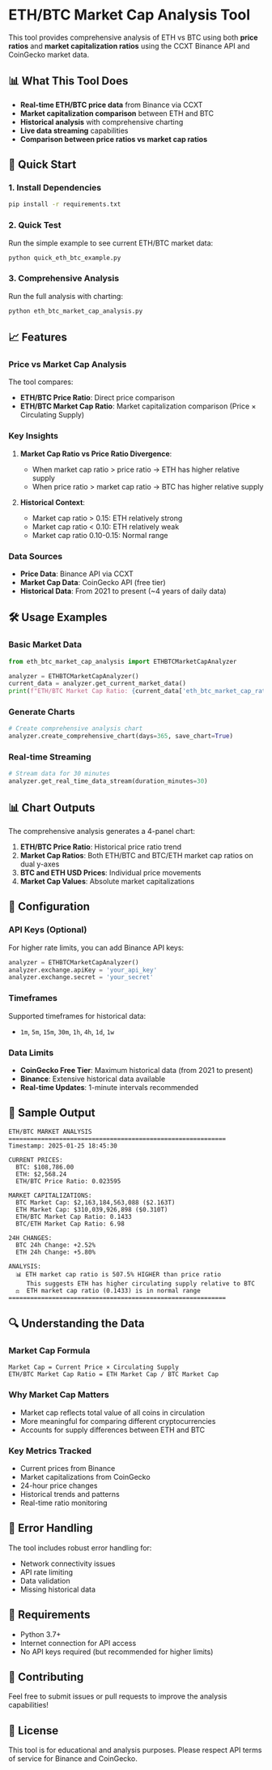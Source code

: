 # ETH/BTC Market Cap Analysis Tool

This tool provides comprehensive analysis of ETH vs BTC using both **price ratios** and **market capitalization ratios** using the CCXT Binance API and CoinGecko market data.

## 📊 What This Tool Does

- **Real-time ETH/BTC price data** from Binance via CCXT
- **Market capitalization comparison** between ETH and BTC
- **Historical analysis** with comprehensive charting
- **Live data streaming** capabilities
- **Comparison between price ratios vs market cap ratios**

## 🚀 Quick Start

### 1. Install Dependencies

```bash
pip install -r requirements.txt
```

### 2. Quick Test

Run the simple example to see current ETH/BTC market data:

```bash
python quick_eth_btc_example.py
```

### 3. Comprehensive Analysis

Run the full analysis with charting:

```bash
python eth_btc_market_cap_analysis.py
```

## 📈 Features

### Price vs Market Cap Analysis

The tool compares:
- **ETH/BTC Price Ratio**: Direct price comparison
- **ETH/BTC Market Cap Ratio**: Market capitalization comparison (Price × Circulating Supply)

### Key Insights

1. **Market Cap Ratio vs Price Ratio Divergence**:
   - When market cap ratio > price ratio → ETH has higher relative supply
   - When price ratio > market cap ratio → BTC has higher relative supply

2. **Historical Context**:
   - Market cap ratio > 0.15: ETH relatively strong
   - Market cap ratio < 0.10: ETH relatively weak
   - Market cap ratio 0.10-0.15: Normal range

### Data Sources

- **Price Data**: Binance API via CCXT
- **Market Cap Data**: CoinGecko API (free tier)
- **Historical Data**: From 2021 to present (~4 years of daily data)

## 🛠 Usage Examples

### Basic Market Data

```python
from eth_btc_market_cap_analysis import ETHBTCMarketCapAnalyzer

analyzer = ETHBTCMarketCapAnalyzer()
current_data = analyzer.get_current_market_data()
print(f"ETH/BTC Market Cap Ratio: {current_data['eth_btc_market_cap_ratio']:.4f}")
```

### Generate Charts

```python
# Create comprehensive analysis chart
analyzer.create_comprehensive_chart(days=365, save_chart=True)
```

### Real-time Streaming

```python
# Stream data for 30 minutes
analyzer.get_real_time_data_stream(duration_minutes=30)
```

## 📊 Chart Outputs

The comprehensive analysis generates a 4-panel chart:

1. **ETH/BTC Price Ratio**: Historical price ratio trend
2. **Market Cap Ratios**: Both ETH/BTC and BTC/ETH market cap ratios on dual y-axes
3. **BTC and ETH USD Prices**: Individual price movements
4. **Market Cap Values**: Absolute market capitalizations

## 🔧 Configuration

### API Keys (Optional)

For higher rate limits, you can add Binance API keys:

```python
analyzer = ETHBTCMarketCapAnalyzer()
analyzer.exchange.apiKey = 'your_api_key'
analyzer.exchange.secret = 'your_secret'
```

### Timeframes

Supported timeframes for historical data:
- `1m`, `5m`, `15m`, `30m`, `1h`, `4h`, `1d`, `1w`

### Data Limits

- **CoinGecko Free Tier**: Maximum historical data (from 2021 to present)
- **Binance**: Extensive historical data available
- **Real-time Updates**: 1-minute intervals recommended

## 📱 Sample Output

```
ETH/BTC MARKET ANALYSIS
============================================================
Timestamp: 2025-01-25 18:45:30

CURRENT PRICES:
  BTC: $108,786.00
  ETH: $2,568.24
  ETH/BTC Price Ratio: 0.023595

MARKET CAPITALIZATIONS:
  BTC Market Cap: $2,163,184,563,088 ($2.163T)
  ETH Market Cap: $310,039,926,898 ($0.310T)
  ETH/BTC Market Cap Ratio: 0.1433
  BTC/ETH Market Cap Ratio: 6.98

24H CHANGES:
  BTC 24h Change: +2.52%
  ETH 24h Change: +5.80%

ANALYSIS:
  📊 ETH market cap ratio is 507.5% HIGHER than price ratio
     This suggests ETH has higher circulating supply relative to BTC
  ⚖️  ETH market cap ratio (0.1433) is in normal range
============================================================
```

## 🔍 Understanding the Data

### Market Cap Formula
```
Market Cap = Current Price × Circulating Supply
ETH/BTC Market Cap Ratio = ETH Market Cap / BTC Market Cap
```

### Why Market Cap Matters
- Market cap reflects total value of all coins in circulation
- More meaningful for comparing different cryptocurrencies
- Accounts for supply differences between ETH and BTC

### Key Metrics Tracked
- Current prices from Binance
- Market capitalizations from CoinGecko
- 24-hour price changes
- Historical trends and patterns
- Real-time ratio monitoring

## 🚨 Error Handling

The tool includes robust error handling for:
- Network connectivity issues
- API rate limiting
- Data validation
- Missing historical data

## 📝 Requirements

- Python 3.7+
- Internet connection for API access
- No API keys required (but recommended for higher limits)

## 🤝 Contributing

Feel free to submit issues or pull requests to improve the analysis capabilities!

## 📜 License

This tool is for educational and analysis purposes. Please respect API terms of service for Binance and CoinGecko. 